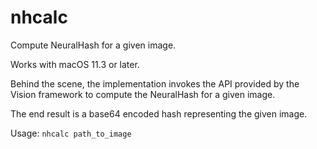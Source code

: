 # nhcalc

Compute NeuralHash for a given image.

Works with macOS 11.3 or later.

Behind the scene, the implementation invokes the API provided by the Vision framework to compute the NeuralHash for a given image.

The end result is a base64 encoded hash representing the given image.

Usage: `nhcalc path_to_image`
